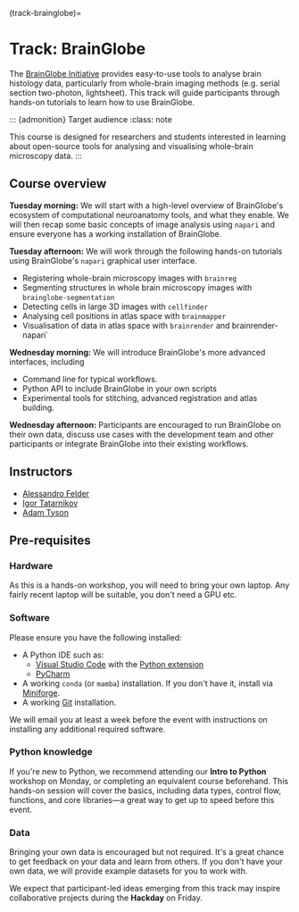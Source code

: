 (track-brainglobe)=
# Track: BrainGlobe

The [BrainGlobe Initiative](https://brainglobe.info) provides easy-to-use tools to analyse brain histology data, particularly from whole-brain imaging methods (e.g. serial section two-photon, lightsheet).
This track will guide participants through hands-on tutorials to learn how to use BrainGlobe.

::: {admonition} Target audience
:class: note

This course is designed for researchers and students interested in learning about open-source tools for analysing and visualising whole-brain microscopy data.
:::

## Course overview

__Tuesday morning:__
We will start with a high-level overview of BrainGlobe's ecosystem of computational neuroanatomy tools, and what they enable.
We will then recap some basic concepts of image analysis using `napari` and ensure everyone has a working installation of BrainGlobe.

__Tuesday afternoon:__
We will work through the following hands-on tutorials using BrainGlobe's `napari` graphical user interface.
- Registering whole-brain microscopy images with `brainreg`
- Segmenting structures in whole brain microscopy images with `brainglobe-segmentation`
- Detecting cells in large 3D images with `cellfinder`
- Analysing cell positions in atlas space with `brainmapper`
- Visualisation of data in atlas space with `brainrender` and brainrender-napari`

__Wednesday morning:__
We will introduce BrainGlobe's more advanced interfaces, including 
- Command line for typical workflows.
- Python API to include BrainGlobe in your own scripts
- Experimental tools for stitching, advanced registration and atlas building.

__Wednesday afternoon:__
Participants are encouraged to run BrainGlobe on their own data, discuss use cases with the development team and other participants or integrate BrainGlobe into their existing workflows.

## Instructors
- [Alessandro Felder](https://github.com/alessandrofelder)
- [Igor Tatarnikov](https://github.com/IgorTatarnikov)
- [Adam Tyson](https://github.com/adamltyson)

## Pre-requisites

### Hardware
As this is a hands-on workshop, you will need to bring your own laptop. Any fairly recent laptop will be suitable, you don't need a GPU etc.

### Software
Please ensure you have the following installed:
- A Python IDE such as:
  - [Visual Studio Code](https://code.visualstudio.com/) with the [Python extension](https://marketplace.visualstudio.com/items?itemName=ms-python.python)
  - [PyCharm](https://www.jetbrains.com/pycharm/)
- A working `conda` (or `mamba`) installation. If you don't have it, install via [Miniforge](https://github.com/conda-forge/miniforge).
- A working [Git](https://git-scm.com/) installation.

We will email you at least a week before the event with instructions on installing any additional required software.

### Python knowledge
If you're new to Python, we recommend attending our __Intro to Python__ workshop on Monday, or completing an equivalent course beforehand.
This hands-on session will cover the basics, including data types, control flow, functions, and core libraries—a great way to get up to speed before this event.

### Data
Bringing your own data is encouraged but not required.
It's a great chance to get feedback on your data and learn from others.
If you don't have your own data, we will provide example datasets for you to work with.

We expect that participant-led ideas emerging from this track may inspire collaborative projects during the __Hackday__ on Friday.
